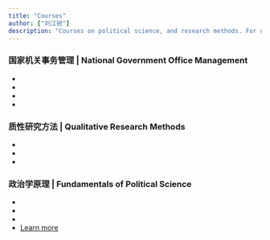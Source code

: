 ```yaml
---
title: "Courses"
author: ["刘江锐"]
description: "Courses on political science, and research methods. For undergraduate and graduate students."
---
```


### 国家机关事务管理 | National Government Office Management

- <!--**Description**: This graduate course presents various methods and results.-->
- <!--**Instructor**: 刘江锐-->
- <!--**Date**: 2024-->
- <!--[Learn more](./course1/)-->

### 质性研究方法 | Qualitative Research Methods

- <!--**Description**: This undergraduate course presents various methods and many results.-->
- <!--**Instructor**: 任星欣，潘虹，**刘江锐**-->
- <!--**Date**: 2024-->
<!--- [Learn more](./course2/)-->

### 政治学原理 | Fundamentals of Political Science

- <!--**Description**: This undergraduate course presents various methods and many results.-->
- <!--**Instructor**: 刘江锐-->
- <!--**Date**: 2025-->
- [Learn more](./course2/)
